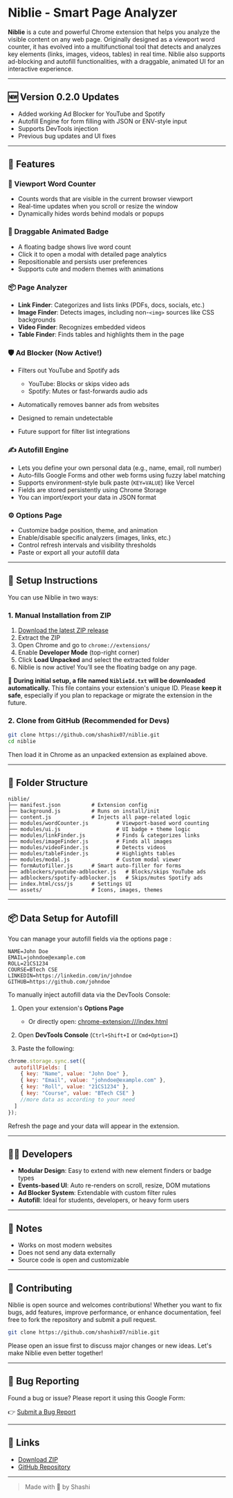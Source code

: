 # Niblie - Smart Page Analyzer

**Niblie** is a cute and powerful Chrome extension that helps you analyze the visible content on any web page. Originally designed as a viewport word counter, it has evolved into a multifunctional tool that detects and analyzes key elements (links, images, videos, tables) in real time. Niblie also supports ad-blocking and autofill functionalities, with a draggable, animated UI for an interactive experience.

---

## 🆕 Version 0.2.0 Updates

* Added working Ad Blocker for YouTube and Spotify
* Autofill Engine for form filling with JSON or ENV-style input
* Supports DevTools injection
* Previous bug updates and UI fixes

---

## 🌟 Features

### 🔢 Viewport Word Counter

* Counts words that are visible in the current browser viewport
* Real-time updates when you scroll or resize the window
* Dynamically hides words behind modals or popups

### 🎨 Draggable Animated Badge

* A floating badge shows live word count
* Click it to open a modal with detailed page analytics
* Repositionable and persists user preferences
* Supports cute and modern themes with animations

### 📦 Page Analyzer

* **Link Finder**: Categorizes and lists links (PDFs, docs, socials, etc.)
* **Image Finder**: Detects images, including non-`<img>` sources like CSS backgrounds
* **Video Finder**: Recognizes embedded videos
* **Table Finder**: Finds tables and highlights them in the page

### 🛡️ Ad Blocker (Now Active!)

* Filters out YouTube and Spotify ads

  * YouTube: Blocks or skips video ads
  * Spotify: Mutes or fast-forwards audio ads
* Automatically removes banner ads from websites
* Designed to remain undetectable
* Future support for filter list integrations

### ✍️ Autofill Engine

* Lets you define your own personal data (e.g., name, email, roll number)
* Auto-fills Google Forms and other web forms using fuzzy label matching
* Supports environment-style bulk paste (`KEY=VALUE`) like Vercel
* Fields are stored persistently using Chrome Storage
* You can import/export your data in JSON format

### ⚙️ Options Page

* Customize badge position, theme, and animation
* Enable/disable specific analyzers (images, links, etc.)
* Control refresh intervals and visibility thresholds
* Paste or export all your autofill data

---

## 🔧 Setup Instructions

You can use Niblie in two ways:

### 1. Manual Installation from ZIP

1. [Download the latest ZIP release](https://github.com/shashiX07/Niblie/releases/download/chrome-extension/Niblie.zip)
2. Extract the ZIP
3. Open Chrome and go to `chrome://extensions/`
4. Enable **Developer Mode** (top-right corner)
5. Click **Load Unpacked** and select the extracted folder
6. Niblie is now active! You’ll see the floating badge on any page.

📁 **During initial setup, a file named `NiblieId.txt` will be downloaded automatically.**
This file contains your extension's unique ID. Please **keep it safe**, especially if you plan to repackage or migrate the extension in the future.

### 2. Clone from GitHub (Recommended for Devs)

```bash
git clone https://github.com/shashix07/niblie.git
cd niblie
```

Then load it in Chrome as an unpacked extension as explained above.

---

## 📁 Folder Structure

```
niblie/
├── manifest.json          # Extension config
├── background.js          # Runs on install/init
├── content.js             # Injects all page-related logic
├── modules/wordCounter.js         # Viewport-based word counting
├── modules/ui.js                  # UI badge + theme logic
├── modules/linkFinder.js          # Finds & categorizes links
├── modules/imageFinder.js         # Finds all images
├── modules/videoFinder.js         # Detects videos
├── modules/tableFinder.js         # Highlights tables
├── modules/modal.js               # Custom modal viewer
├── formAutofiller.js      # Smart auto-filler for forms
├── adblockers/youtube-adblocker.js   # Blocks/skips YouTube ads
├── adblockers/spotify-adblocker.js   # Skips/mutes Spotify ads
├── index.html/css/js      # Settings UI
└── assets/                # Icons, images, themes
```

---

## 📦 Data Setup for Autofill

You can manage your autofill fields via the options page :

```env
NAME=John Doe
EMAIL=johndoe@example.com
ROLL=21CS1234
COURSE=BTech CSE
LINKEDIN=https://linkedin.com/in/johndoe
GITHUB=https://github.com/johndoe
```

To manually inject autofill data via the DevTools Console:

1. Open your extension's **Options Page**

   * Or directly open: [chrome-extension://<Your-Niblie-Id-Here>/index.html](chrome-extension://jbghjfjlaamlkbaipigpoihjgbimpgpo/index.html)

2. Open **DevTools Console** (`Ctrl+Shift+I` or `Cmd+Option+I`)

3. Paste the following:

```js
chrome.storage.sync.set({
  autofillFields: [
    { key: "Name", value: "John Doe" },
    { key: "Email", value: "johndoe@example.com" },
    { key: "Roll", value: "21CS1234" },
    { key: "Course", value: "BTech CSE" }
    //more data as according to your need 
  ]
});
```

Refresh the page and your data will appear in the extension.

---

## 👨‍💻 Developers

* **Modular Design**: Easy to extend with new element finders or badge types
* **Events-based UI**: Auto re-renders on scroll, resize, DOM mutations
* **Ad Blocker System**: Extendable with custom filter rules
* **Autofill**: Ideal for students, developers, or heavy form users

---

## 📌 Notes

* Works on most modern websites
* Does not send any data externally
* Source code is open and customizable

---

## 🤝 Contributing

Niblie is open source and welcomes contributions! Whether you want to fix bugs, add features, improve performance, or enhance documentation, feel free to fork the repository and submit a pull request.

```bash
git clone https://github.com/shashix07/niblie.git
```

Please open an issue first to discuss major changes or new ideas. Let's make Niblie even better together!

---

## 🐞 Bug Reporting

Found a bug or issue? Please report it using this Google Form:

👉 [Submit a Bug Report](https://docs.google.com/forms/d/e/1FAIpQLSd1tO0IiU_vlrK1wqeffiPs82gpMangCQ5xoByH7g8jltvd4w/viewform?usp=dialog)

---

## 📎 Links

* [Download ZIP](https://github.com/shashiX07/Niblie/releases/download/chrome-extension/Niblie.zip)
* [GitHub Repository](https://github.com/shashix07/Niblie)

---

> Made with 💖 by Shashi
